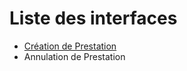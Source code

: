 # Liste des interfaces

- [Création de Prestation](creation-prestation.md)
- Annulation de Prestation
